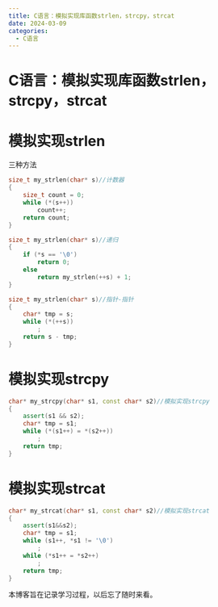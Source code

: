 ```yaml
---
title: C语言：模拟实现库函数strlen，strcpy，strcat
date: 2024-03-09
categories:
  - C语言
---
```

# C语言：模拟实现库函数strlen，strcpy，strcat

# 模拟实现strlen

三种方法

```cpp
size_t my_strlen(char* s)//计数器
{
	size_t count = 0;
	while (*(s++))
		count++;
	return count;
}

size_t my_strlen(char* s)//递归
{
	if (*s == '\0')
		return 0;
	else
		return my_strlen(++s) + 1;
}

size_t my_strlen(char* s)//指针-指针
{
	char* tmp = s;
	while (*(++s))
		;
	return s - tmp;
}
```


# 模拟实现strcpy

```cpp
char* my_strcpy(char* s1, const char* s2)//模拟实现strcpy
{	
	assert(s1 && s2);
	char* tmp = s1;
	while (*(s1++) = *(s2++))
		;
	return tmp;
}
```


# 模拟实现strcat

```cpp
char* my_strcat(char* s1, const char* s2)//模拟实现strcat
{
	assert(s1&&s2);
	char* tmp = s1;
	while (s1++, *s1 != '\0')
		;
	while (*s1++ = *s2++)
		;
	return tmp;
}
```


本博客旨在记录学习过程，以后忘了随时来看。